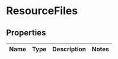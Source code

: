 # ResourceFiles

## Properties
Name | Type | Description | Notes
------------ | ------------- | ------------- | -------------
